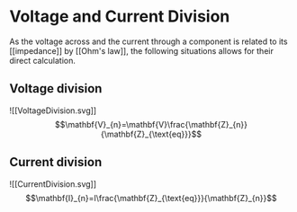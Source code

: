 # Voltage and Current Division
As the voltage across and the current through a component is related to its [[impedance]] by [[Ohm's law]], the following situations allows for their direct calculation.

## Voltage division
![[VoltageDivision.svg]]
$$\mathbf{V}_{n}=\mathbf{V}\frac{\mathbf{Z}_{n}}{\mathbf{Z}_{\text{eq}}}$$
## Current division
![[CurrentDivision.svg]]
$$\mathbf{I}_{n}=I\frac{\mathbf{Z}_{\text{eq}}}{\mathbf{Z}_{n}}$$